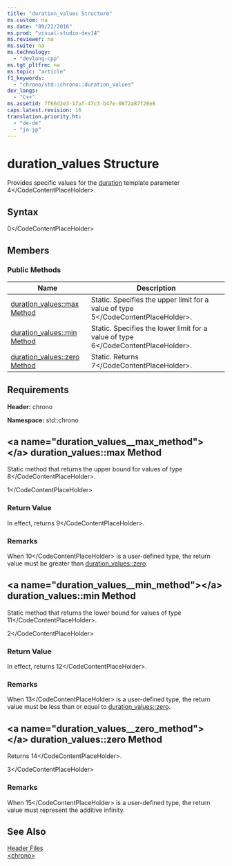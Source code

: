 ```yaml
---
title: "duration_values Structure"
ms.custom: na
ms.date: "09/22/2016"
ms.prod: "visual-studio-dev14"
ms.reviewer: na
ms.suite: na
ms.technology: 
  - "devlang-cpp"
ms.tgt_pltfrm: na
ms.topic: "article"
f1_keywords: 
  - "chrono/std::chrono::duration_values"
dev_langs: 
  - "C++"
ms.assetid: 7f66d2e3-1faf-47c3-b47e-08f2a87f20e8
caps.latest.revision: 16
translation.priority.ht: 
  - "de-de"
  - "ja-jp"
---
```

# duration_values Structure
Provides specific values for the [duration](../vs140/duration-class.md) template parameter <CodeContentPlaceHolder>4\</CodeContentPlaceHolder>.  
  
## Syntax  
  
<CodeContentPlaceHolder>0\</CodeContentPlaceHolder>  
## Members  
  
### Public Methods  
  
|Name|Description|  
|----------|-----------------|  
|[duration_values::max Method](#duration_values__max_method)|Static. Specifies the upper limit for a value of type <CodeContentPlaceHolder>5\</CodeContentPlaceHolder>.|  
|[duration_values::min Method](#duration_values__min_method)|Static. Specifies the lower limit for a value of type <CodeContentPlaceHolder>6\</CodeContentPlaceHolder>.|  
|[duration_values::zero Method](#duration_values__zero_method)|Static. Returns <CodeContentPlaceHolder>7\</CodeContentPlaceHolder>.|  
  
## Requirements  
 **Header:** chrono  
  
 **Namespace:** std::chrono  
  
##  \<a name="duration_values__max_method">\</a>  duration_values::max Method  
 Static method that returns the upper bound for values of type <CodeContentPlaceHolder>8\</CodeContentPlaceHolder>.  
  
<CodeContentPlaceHolder>1\</CodeContentPlaceHolder>  
### Return Value  
 In effect, returns <CodeContentPlaceHolder>9\</CodeContentPlaceHolder>.  
  
### Remarks  
 When <CodeContentPlaceHolder>10\</CodeContentPlaceHolder> is a user-defined type, the return value must be greater than [duration_values::zero](#duration_values__zero_method).  
  
##  \<a name="duration_values__min_method">\</a>  duration_values::min Method  
 Static method that returns the lower bound for values of type <CodeContentPlaceHolder>11\</CodeContentPlaceHolder>.  
  
<CodeContentPlaceHolder>2\</CodeContentPlaceHolder>  
### Return Value  
 In effect, returns <CodeContentPlaceHolder>12\</CodeContentPlaceHolder>.  
  
### Remarks  
 When <CodeContentPlaceHolder>13\</CodeContentPlaceHolder> is a user-defined type, the return value must be less than or equal to [duration_values::zero](#duration_values__zero_method).  
  
##  \<a name="duration_values__zero_method">\</a>  duration_values::zero Method  
 Returns <CodeContentPlaceHolder>14\</CodeContentPlaceHolder>.  
  
<CodeContentPlaceHolder>3\</CodeContentPlaceHolder>  
### Remarks  
 When <CodeContentPlaceHolder>15\</CodeContentPlaceHolder> is a user-defined type, the return value must represent the additive infinity.  
  
## See Also  
 [Header Files](../vs140/c---standard-library-header-files.md)   
 [\<chrono>](../vs140/-chrono-.md)